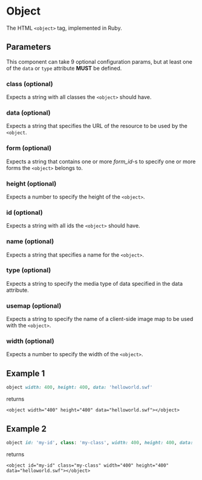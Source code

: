 # Object

The HTML `<object>` tag, implemented in Ruby.

## Parameters

This component can take 9 optional configuration params, but at least one of the `data` or `type` attribute **MUST** be defined.

### class \(optional\)

Expects a string with all classes the `<object>` should have.

### data \(optional\)

Expects a string that specifies the URL of the resource to be used by the `<object`.

### form \(optional\)

Expects a string that contains one or more _form\_id_-s to specify one or more forms the `<object>` belongs to.

### height \(optional\)

Expects a number to specify the height of the `<object>`.

### id \(optional\)

Expects a string with all ids the `<object>` should have.

### name \(optional\)

Expects a string that specifies a name for the `<object>`.

### type \(optional\)

Expects a string to specify the media type of data specified in the data attribute.

### usemap \(optional\)

Expects a string to specify the name of a client-side image map to be used with the `<object>`.

### width \(optional\)

Expects a number to specify the width of the `<object>`.

## Example 1

```ruby
object width: 400, height: 400, data: 'helloworld.swf'
```

returns

```markup
<object width="400" height="400" data="helloworld.swf"></object>
```

## Example 2

```ruby
object id: 'my-id', class: 'my-class', width: 400, height: 400, data: 'helloworld.swf'
```

returns

```markup
<object id="my-id" class="my-class" width="400" height="400" data="helloworld.swf"></object>
```

